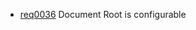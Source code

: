   * [req0036](https://github.com/DomainDrivenArchitecture/ddaRequirement/blob/master/en/requirements/req0036.md) Document Root is configurable